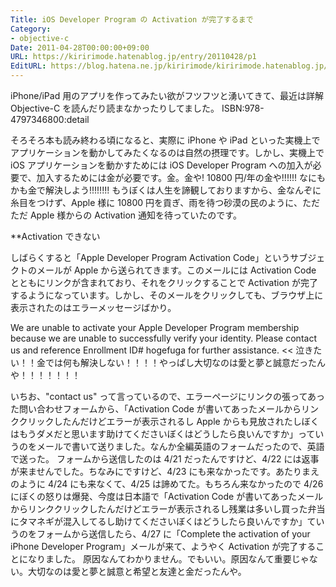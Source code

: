 ```yaml
---
Title: iOS Developer Program の Activation が完了するまで
Category:
- objective-c
Date: 2011-04-28T00:00:00+09:00
URL: https://kiririmode.hatenablog.jp/entry/20110428/p1
EditURL: https://blog.hatena.ne.jp/kiririmode/kiririmode.hatenablog.jp/atom/entry/8454420450078211086
---
```


iPhone/iPad 用のアプリを作ってみたい欲がフツフツと湧いてきて、最近は詳解 Objective-C を読んだり読まなかったりしてました。
ISBN:978-4797346800:detail

そろそろ本も読み終わる頃になると、実際に iPhone や iPad といった実機上でアプリケーションを動かしてみたくなるのは自然の摂理です。しかし、実機上で iOS アプリケーションを動かすためには iOS Developer Program への加入が必要で、加入するためには金が必要です。金。金や! 10800 円/年の金や!!!!!! なにもかも金で解決しよう!!!!!!!!
もうぼくは人生を諦観しておりますから、金なんぞに糸目をつけず、Apple 様に 10800 円を貢ぎ、雨を待つ砂漠の民のように、ただただ Apple 様からの Activation 通知を待っていたのです。

**Activation できない

しばらくすると「Apple Developer Program Activation Code」というサブジェクトのメールが Apple から送られてきます。このメールには Activation Code とともにリンクが含まれており、それをクリックすることで Activation が完了するようになっています。しかし、そのメールをクリックしても、ブラウザ上に表示されたのはエラーメッセージばかり。
>>
We are unable to activate your Apple Developer Program membership because we are unable to successfully verify your identity. Please contact us and reference Enrollment ID# hogefuga for further assistance.
<<
泣きたい！！金では何も解決しない！！！！やっぱし大切なのは愛と夢と誠意だったんや！！！！！！！


いちお、"contact us" って言っているので、エラーページにリンクの張ってあった問い合わせフォームから、「Activation Code が書いてあったメールからリンククリックしたんだけどエラーが表示されるし Apple からも見放されたしぼくはもうダメだと思います助けてくださいぼくはどうしたら良いんですか」っていうのをメールで書いて送りました。なんか全編英語のフォームだったので、英語で送った。
フォームから送信したのは 4/21 だったんですけど、4/22 には返事が来ませんでした。ちなみにですけど、4/23 にも来なかったです。あたりまえのように 4/24 にも来なくて、4/25 は諦めてた。もちろん来なかったので 4/26 にぼくの怒りは爆発、今度は日本語で「Activation Code が書いてあったメールからリンククリックしたんだけどエラーが表示されるし残業は多いし買った弁当にタマネギが混入してるし助けてくださいぼくはどうしたら良いんですか」ていうのをフォームから送信したら、4/27 に「Complete the activation of your iPhone Developer Program」メールが来て、ようやく Activation が完了することになりました。
原因なんてわかりません。でもいい。原因なんて重要じゃない。大切なのは愛と夢と誠意と希望と友達と金だったんや。
